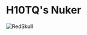 # H10TQ's Nuker  
![RedSkull]([https://github.com/user-attachments/assets/fbbaf236-a7fc-4eea-a67c-aa2b9d19b1be](https://images.steamusercontent.com/ugc/920295979161635273/90FD24708A385EF1C9885BBB1EFA3066BA6E8EC1/?imw=637&imh=358&ima=fit&impolicy=Letterbox&imcolor=%23000000&letterbox=true))

